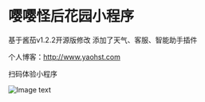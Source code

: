 # 嘤嘤怪后花园小程序
基于酱茄v1.2.2开源版修改
添加了天气、客服、智能助手插件

个人博客：http://www.yaohst.com

扫码体验小程序

![Image text](https://github.com/e5sub/yyghhy/blob/master/weixin.jpg)

